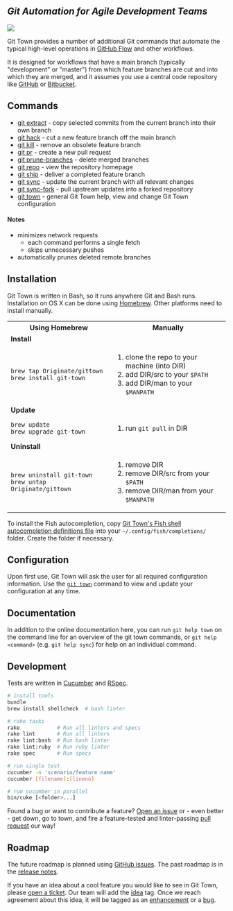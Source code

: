 ## _Git Automation for Agile Development Teams_
<a href="https://travis-ci.org/Originate/git-town" alt="Build Status" target="_blank"><img src="https://travis-ci.org/Originate/git-town.svg?branch=master"></a>

Git Town provides a number of additional Git commands that
automate the typical high-level operations in
[GitHub Flow](http://scottchacon.com/2011/08/31/github-flow.html)
and other workflows.

It is designed for workflows that have a main branch
(typically "development" or "master")
from which feature branches are cut and into which they are merged,
and it assumes you use a central code repository like
[GitHub](http://github.com/) or [Bitbucket](https://bitbucket.org/).


## Commands

* [git extract](/documentation/git-extract.md) - copy selected commits from the current branch into their own branch
* [git hack](/documentation/git-hack.md) - cut a new feature branch off the main branch
* [git kill](/documentation/git-kill.md) - remove an obsolete feature branch
* [git pr](/documentation/git-pr.md) - create a new pull request
* [git prune-branches](/documentation/git-prune-branches.md) - delete merged branches
* [git repo](/documentation/git-repo.md) - view the repository homepage
* [git ship](/documentation/git-ship.md) - deliver a completed feature branch
* [git sync](/documentation/git-sync.md) - update the current branch with all relevant changes
* [git sync-fork](/documentation/git-sync-fork.md) - pull upstream updates into a forked repository
* [git town](/documentation/git-town.md) - general Git Town help, view and change Git Town configuration


#### Notes

* minimizes network requests
  * each command performs a single fetch
  * skips unnecessary pushes
* automatically prunes deleted remote branches


## Installation

Git Town is written in Bash, so it runs anywhere Git and Bash runs.
Installation on OS X can be done using [Homebrew](http://brew.sh/).
Other platforms need to install manually.

<table>
  <tr>
    <th width="300px">
      Using Homebrew
    </th>
    <th width="400px">
      Manually
    </th>
  </tr>
  <tr>
    <td colspan="2">
      <b>Install</b>
    </td>
  </tr>
  <tr>
    <td>
      <code>brew tap Originate/gittown</code><br>
      <code>brew install git-town</code>
    </td>
    <td>
      <ol>
        <li>clone the repo to your machine (into DIR)</li>
        <li>add DIR/src to your <code>$PATH</code></li>
        <li>add DIR/man to your <code>$MANPATH</code></li>
      </ol>
    </td>
  </tr>
  <tr>
    <td colspan="2">
      <b>Update</b>
    </td>
  </tr>
  <tr>
    <td>
      <code>brew update</code><br>
      <code>brew upgrade git-town</code>
    </td>
    <td>
      <ol>
        <li>run <code>git pull</code> in DIR</li>
      </ol>
    </td>
  </tr>
  <tr>
    <td colspan="2">
      <b>Uninstall</b>
    </td>
  </tr>
  <tr>
    <td>
      <code>brew uninstall git-town</code><br>
      <code>brew untap Originate/gittown</code>
    </td>
    <td>
      <ol>
        <li>remove DIR</li>
        <li>remove DIR/src from your <code>$PATH</code></li>
        <li>remove DIR/man from your <code>$MANPATH</code></li>
      </ol>
    </td>
  </tr>
</table>

To install the Fish autocompletion, copy
[Git Town's Fish shell autocompletion definitions file](autocomplete/git.fish)
into your `~/.config/fish/completions/` folder.
Create the folder if necessary.


## Configuration

Upon first use, Git Town will ask the user for all required configuration information.
Use the [`git town`](/documentation/git-town.md) command to view and update your configuration at any time.


## Documentation

In addition to the online documentation here,
you can run `git help town` on the command line
for an overview of the git town commands,
or `git help <command>` (e.g. `git help sync`)
for help on an individual command.


## Development

Tests are written in [Cucumber](http://cukes.info/) and [RSpec](http://rspec.info/).

```bash
# install tools
bundle
brew install shellcheck  # bash linter

# rake tasks
rake            # Run all linters and specs
rake lint       # Run all linters
rake lint:bash  # Run bash linter
rake lint:ruby  # Run ruby linter
rake spec       # Run specs

# run single test
cucumber -n 'scenario/feature name'
cucumber [filename]:[lineno]

# run cucumber in parallel
bin/cuke [<folder>...]
```

Found a bug or want to contribute a feature?
[Open an issue](https://github.com/Originate/git-town/issues/new)
or - even better - get down, go to town, and fire a feature-tested and linter-passing
[pull request](https://help.github.com/articles/using-pull-requests/)
our way!


## Roadmap

The future roadmap is planned using [GitHub issues](https://github.com/Originate/git-town/issues).
The past roadmap is in the [release notes](release-notes.md).

If you have an idea about a cool feature you would like to see in Git Town,
please [open a ticket](https://github.com/Originate/git-town/issues/new).
Our team will add the [idea](https://github.com/Originate/git-town/labels/idea) tag.
Once we reach agreement about this idea, it will be tagged as an
[enhancement](https://github.com/Originate/git-town/labels/enhancement)
or a [bug](https://github.com/Originate/git-town/labels/bug).
